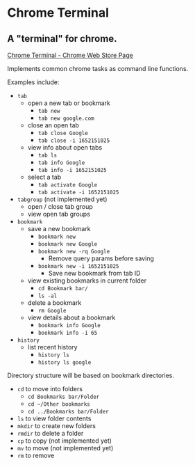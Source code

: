 # Chrome Terminal

## A "terminal" for chrome.

[Chrome Terminal - Chrome Web Store Page](https://chromewebstore.google.com/detail/chrome-terminal/ohejbgphpjcioiglmmpogdpffiacfkke)

Implements common chrome tasks as command line functions.

Examples include:
 - `tab`
   - open a new tab or bookmark
     - `tab new`
     - `tab new google.com`
   - close an open tab
     - `tab close Google`
     - `tab close -i 1652151025`
   - view info about open tabs
     - `tab ls`
     - `tab info Google`
     - `tab info -i 1652151025`
   - select a tab
     - `tab activate Google`
     - `tab activate -i 1652151025`
 - `tabgroup` (not implemented yet)
   - open / close tab group
   - view open tab groups
 - `bookmark`
   - save a new bookmark
     - `bookmark new`
     - `bookmark new Google`
     - `bookmark new -rq Google`
       - Remove query params before saving
     - `bookmark new -i 1652151025`
       - Save new bookmark from tab ID
   - view existing bookmarks in current folder
     - `cd Bookmark bar/`
     - `ls -al`
   - delete a bookmark
     - `rm Google`
   - view details about a bookmark
     - `bookmark info Google`
     - `bookmark info -i 65`
 - `history`
   - list recent history
     - `history ls`
     - `history ls google`

Directory structure will be based on bookmark directories.
 - `cd` to move into folders
   - `cd Bookmarks bar/Folder`
   - `cd ~/Other bookmarks`
   - `cd ../Bookmarks bar/Folder`
 - `ls` to view folder contents
 - `mkdir` to create new folders
 - `rmdir` to delete a folder
 - `cp` to copy (not implemented yet)
 - `mv` to move (not implemented yet)
 - `rm` to remove
